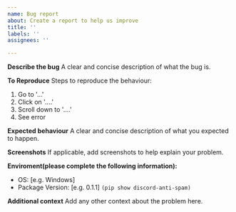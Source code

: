 ```yaml
---
name: Bug report
about: Create a report to help us improve
title: ''
labels: ''
assignees: ''

---
```


**Describe the bug**
A clear and concise description of what the bug is.

**To Reproduce**
Steps to reproduce the behaviour:
1. Go to '...'
2. Click on '....'
3. Scroll down to '....'
4. See error

**Expected behaviour**
A clear and concise description of what you expected to happen.

**Screenshots**
If applicable, add screenshots to help explain your problem.

**Enviroment(please complete the following information):**
 - OS: [e.g. Windows]
 - Package Version: [e.g. 0.1.1] `(pip show discord-anti-spam)`

**Additional context**
Add any other context about the problem here.
